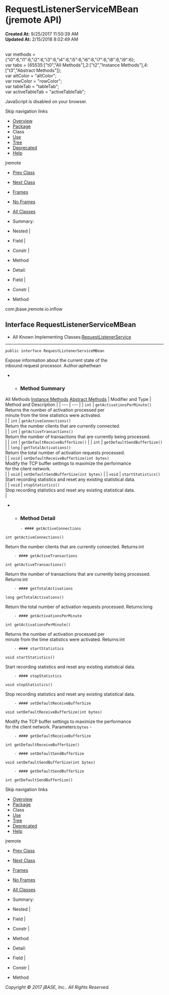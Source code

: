 # RequestListenerServiceMBean (jremote   API)

**Created At:** 9/25/2017 11:50:39 AM  
**Updated At:** 2/15/2018 8:02:49 AM  

<!--<br>    try {<br>        if (location.href.indexOf('is-external=true') == -1) {<br>            parent.document.title="RequestListenerServiceMBean (jremote   API)";<br>        }<br>    }<br>    catch(err) {<br>    }<br>//--><br>var methods = {"i0":6,"i1":6,"i2":6,"i3":6,"i4":6,"i5":6,"i6":6,"i7":6,"i8":6,"i9":6};<br>var tabs = {65535:["t0","All Methods"],2:["t2","Instance Methods"],4:["t3","Abstract Methods"]};<br>var altColor = "altColor";<br>var rowColor = "rowColor";<br>var tableTab = "tableTab";<br>var activeTableTab = "activeTableTab";
JavaScript is disabled on your browser.

Skip navigation links

- [Overview](../../../../../overview-summary.html)
- [Package](/39256-inflow/com_jbase_jremote_io_inflow_package-summary)
- Class
- [Use](/39257-class-use/com_jbase_jremote_io_inflow_class-use_RequestListenerServiceMBean)
- [Tree](/39256-inflow/com_jbase_jremote_io_inflow_package-tree)
- [Deprecated](../../../../../deprecated-list.html)
- [Help](../../../../../help-doc.html)


jremote <br>

- [Prev Class](/39256-inflow/com_jbase_jremote_io_inflow_RequestListenerService "class in com.jbase.jremote.io.inflow")
- [Next Class](/39256-inflow/com_jbase_jremote_io_inflow_RequestListenerThread "class in com.jbase.jremote.io.inflow")


- [Frames](../../../../../index.html?com/jbase/jremote/io/inflow//39256-inflow/com_jbase_jremote_io_inflow_RequestListenerServiceMBean)
- [No Frames](/39256-inflow/com_jbase_jremote_io_inflow_RequestListenerServiceMBean)


- [All Classes](../../../../../allclasses-noframe.html)


<!--<br>  allClassesLink = document.getElementById("allclasses\_navbar\_top");<br>  if(window==top) {<br>    allClassesLink.style.display = "block";<br>  }<br>  else {<br>    allClassesLink.style.display = "none";<br>  }<br>  //-->

- Summary:
- Nested |
- Field |
- Constr |
- Method


- Detail:
- Field |
- Constr |
- Method

com.jbase.jremote.io.inflow

## Interface RequestListenerServiceMBean

- All Known Implementing Classes:[RequestListenerService](/39256-inflow/com_jbase_jremote_io_inflow_RequestListenerService "class in com.jbase.jremote.io.inflow")
* * *


```
public interface RequestListenerServiceMBean
```

Expose information about the current state of the<br> inbound request processor.
Author:aphethean

- - ### Method Summary


All Methods [Instance Methods](javascript:show%282%29;) [Abstract Methods](javascript:show%284%29;) | Modifier and Type | Method and Description |
| --- | --- |
| `int` | `getActivationsPerMinute()`<br>Returns the number of activation processed per<br> minute from the time statistics were activated.<br> |
| `int` | `getActiveConnections()`<br>Return the number clients that are currently connected.<br> |
| `int` | `getActiveTransactions()`<br>Return the number of transactions that are currently being processed.<br> |
| `int` | `getDefaultReceiveBufferSize()`  |
| `int` | `getDefaultSendBufferSize()`  |
| `long` | `getTotalActivations()`<br>Return the total number of activation requests processed.<br> |
| `void` | `setDefaultReceiveBufferSize(int bytes)`<br>Modify the TCP buffer settings to maximize the performance<br> for the client network.<br> |
| `void` | `setDefaultSendBufferSize(int bytes)`  |
| `void` | `startStatistics()`<br>Start recording statistics and reset any existing statistical data.<br> |
| `void` | `stopStatistics()`<br>Stop recording statistics and reset any existing statistical data.<br> |

- - ### Method Detail

        - #### getActiveConnections

```
int getActiveConnections()
```

Return the number clients that are currently connected.
Returns:int


        - #### getActiveTransactions

```
int getActiveTransactions()
```

Return the number of transactions that are currently being processed.
Returns:int


        - #### getTotalActivations

```
long getTotalActivations()
```

Return the total number of activation requests processed.
Returns:long


        - #### getActivationsPerMinute

```
int getActivationsPerMinute()
```

Returns the number of activation processed per<br> minute from the time statistics were activated.
Returns:int


        - #### startStatistics

```
void startStatistics()
```

Start recording statistics and reset any existing statistical data.


        - #### stopStatistics

```
void stopStatistics()
```

Stop recording statistics and reset any existing statistical data.


        - #### setDefaultReceiveBufferSize

```
void setDefaultReceiveBufferSize(int bytes)
```

Modify the TCP buffer settings to maximize the performance<br> for the client network.
Parameters:`bytes` -


        - #### getDefaultReceiveBufferSize

```
int getDefaultReceiveBufferSize()
```


        - #### setDefaultSendBufferSize

```
void setDefaultSendBufferSize(int bytes)
```


        - #### getDefaultSendBufferSize

```
int getDefaultSendBufferSize()
```

Skip navigation links

- [Overview](../../../../../overview-summary.html)
- [Package](/39256-inflow/com_jbase_jremote_io_inflow_package-summary)
- Class
- [Use](/39257-class-use/com_jbase_jremote_io_inflow_class-use_RequestListenerServiceMBean)
- [Tree](/39256-inflow/com_jbase_jremote_io_inflow_package-tree)
- [Deprecated](../../../../../deprecated-list.html)
- [Help](../../../../../help-doc.html)


jremote <br>

- [Prev Class](/39256-inflow/com_jbase_jremote_io_inflow_RequestListenerService "class in com.jbase.jremote.io.inflow")
- [Next Class](/39256-inflow/com_jbase_jremote_io_inflow_RequestListenerThread "class in com.jbase.jremote.io.inflow")


- [Frames](../../../../../index.html?com/jbase/jremote/io/inflow//39256-inflow/com_jbase_jremote_io_inflow_RequestListenerServiceMBean)
- [No Frames](/39256-inflow/com_jbase_jremote_io_inflow_RequestListenerServiceMBean)


- [All Classes](../../../../../allclasses-noframe.html)


<!--<br>  allClassesLink = document.getElementById("allclasses\_navbar\_bottom");<br>  if(window==top) {<br>    allClassesLink.style.display = "block";<br>  }<br>  else {<br>    allClassesLink.style.display = "none";<br>  }<br>  //-->

- Summary:
- Nested |
- Field |
- Constr |
- Method


- Detail:
- Field |
- Constr |
- Method

*Copyright © 2017 jBASE, Inc.. All Rights Reserved.*
